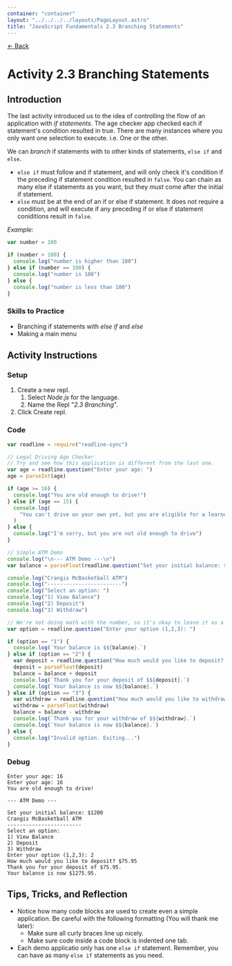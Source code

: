 ```yaml
---
container: "container"
layout: "../../../../layouts/PageLayout.astro"
title: "JavaScript Fundamentals 2.3 Branching Statements"
---
```


[← Back](/comp-sci/javascript/)

# Activity 2.3 Branching Statements

## Introduction

The last activity introduced us to the idea of controlling the flow of an application with _if statements_. The age checker app checked each if statement's condition resulted in true. There are many instances where you only want one selection to execute. i.e. One or the other.

We can _branch_ if statements with to other kinds of statements, `else if` and `else`.

- `else if` must follow and if statement, and will only check it's condition if the preceding if statement condition resulted in `false`. You can chain as many else if statements as you want, but they _must_ come after the initial if statement.
- `else` must be at the end of an if or else if statement. It does not require a condition, and will execute if any preceding if or else if statement coniditions result in `false`.

_Example:_

```js
var number = 100

if (number > 100) {
  console.log("number is higher than 100")
} else if (number == 100) {
  console.log("number is 100")
} else {
  console.log("number is less than 100")
}
```

### Skills to Practice

- Branching if statements with _else if_ and _else_
- Making a main menu

## Activity Instructions

### Setup

1. Create a new repl.
   1. Select _Node.js_ for the language.
   2. Name the Repl "_2.3 Branching_".
2. Click Create repl.

### Code

```javascript
var readline = require("readline-sync")

// Legal Driving Age Checker
// Try and see how this application is different from the last one.
var age = readline.question("Enter your age: ")
age = parseInt(age)

if (age >= 16) {
  console.log("You are old enough to drive!")
} else if (age == 15) {
  console.log(
    "You can't drive on your own yet, but you are eligible for a learners permit."
  )
} else {
  console.log("I'm sorry, but you are not old enough to drive")
}

// Simple ATM Demo
console.log("\n--- ATM Demo ---\n")
var balance = parseFloat(readline.question("Set your initial balance: $"))

console.log("Crangis McBasketball ATM")
console.log("------------------------")
console.log("Select an option: ")
console.log("1) View Balance")
console.log("2) Deposit")
console.log("3) Withdraw")

// We're not doing math with the number, so it's okay to leave it as a string.
var option = readline.question("Enter your option (1,2,3): ")

if (option == "1") {
  console.log(`Your balance is $${balance}.`)
} else if (option == "2") {
  var deposit = readline.question("How much would you like to deposit? $")
  deposit = parseFloat(deposit)
  balance = balance + deposit
  console.log(`Thank you for your deposit of $${deposit}.`)
  console.log(`Your balance is now $${balance}.`)
} else if (option == "3") {
  var withdraw = readline.question("How much would you like to withdraw? $")
  withdraw = parseFloat(withdraw)
  balance = balance - withdraw
  console.log(`Thank you for your withdraw of $${withdraw}.`)
  console.log(`Your balance is now $${balance}.`)
} else {
  console.log("Invalid option. Exiting...")
}
```

### Debug

```
Enter your age: 16
Enter your age: 16
You are old enough to drive!

--- ATM Demo ---

Set your initial balance: $1200
Crangis McBasketball ATM
------------------------
Select an option:
1) View Balance
2) Deposit
3) Withdraw
Enter your option (1,2,3): 2
How much would you like to deposit? $75.95
Thank you for your deposit of $75.95.
Your balance is now $1275.95.
```

## Tips, Tricks, and Reflection

- Notice how many code blocks are used to create even a simple application. Be careful with the following formatting (You will thank me later):
  - Make sure all curly braces line up nicely.
  - Make sure code inside a code block is indented one tab.
- Each demo applicatio only has one `else if` statement. Remember, you can have as many `else if` statements as you need.

